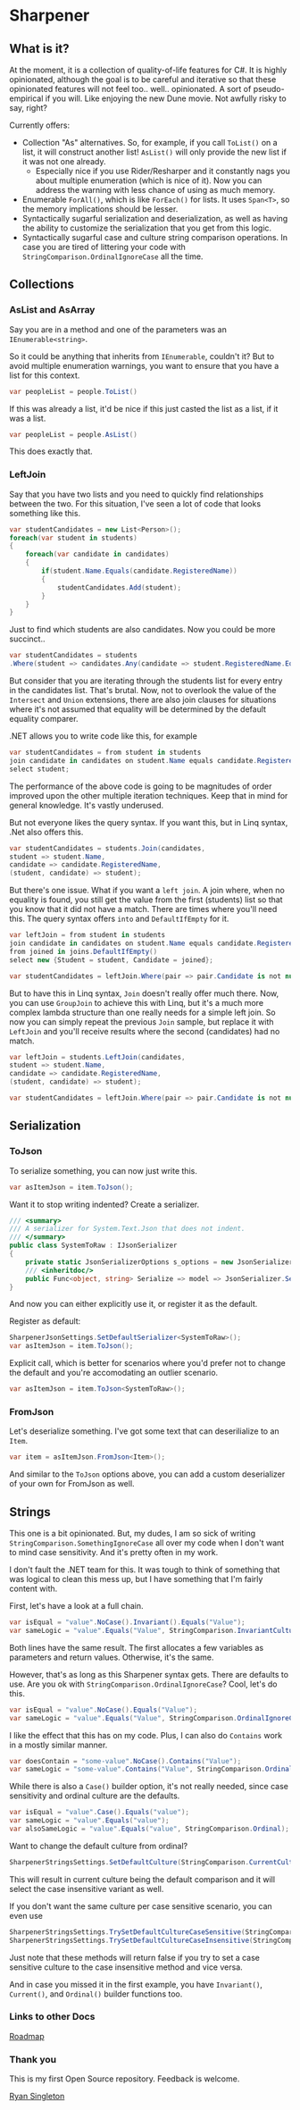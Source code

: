 # Sharpener

## What is it?

At the moment, it is a collection of quality-of-life features for C#. It is highly opinionated, although the goal is to be careful and iterative so that these opinionated features will not feel too.. well.. opinionated. A sort of pseudo-empirical if you will. Like enjoying the new Dune movie. Not awfully risky to say, right?

Currently offers:

-   Collection "As" alternatives. So, for example, if you call `ToList()` on a list, it will construct another list! `AsList()` will only provide the new list if it was not one already.
    -   Especially nice if you use Rider/Resharper and it constantly nags you about multiple enumeration (which is nice of it). Now you can address the warning with less chance of using as much memory.
-   Enumerable `ForAll()`, which is like `ForEach()` for lists. It uses `Span<T>`, so the memory implications should be lesser.
-   Syntactically sugarful serialization and deserialization, as well as having the ability to customize the serialization that you get from this logic.
-   Syntactically sugarful case and culture string comparison operations. In case you are tired of littering your code with `StringComparison.OrdinalIgnoreCase` all the time.

## Collections

### AsList and AsArray

Say you are in a method and one of the parameters was an `IEnumerable<string>`.

So it could be anything that inherits from `IEnumerable`, couldn't it? But to avoid multiple enumeration warnings, you want to ensure that you have a list for this context.

```cs
var peopleList = people.ToList()
```

If this was already a list, it'd be nice if this just casted the list as a list, if it was a list.

```cs
var peopleList = people.AsList()
```

This does exactly that.

### LeftJoin

Say that you have two lists and you need to quickly find relationships between the two. For this situation, I've seen a lot of code that looks something like this.

```cs
var studentCandidates = new List<Person>();
foreach(var student in students)
{
    foreach(var candidate in candidates)
    {
        if(student.Name.Equals(candidate.RegisteredName))
        {
            studentCandidates.Add(student);
        }
    }
}
```

Just to find which students are also candidates. Now you could be more succinct..

```cs
var studentCandidates = students
.Where(student => candidates.Any(candidate => student.RegisteredName.Equals(candidate.Name)));
```

But consider that you are iterating through the students list for every entry in the candidates list. That's brutal. Now, not to overlook the value of the `Intersect` and `Union` extensions, there are also join clauses for situations where it's not assumed that equality will be determined by the default equality comparer.

.NET allows you to write code like this, for example

```cs
var studentCandidates = from student in students
join candidate in candidates on student.Name equals candidate.RegisteredName
select student;
```

The performance of the above code is going to be magnitudes of order improved upon the other multiple iteration techniques. Keep that in mind for general knowledge. It's vastly underused.

But not everyone likes the query syntax. If you want this, but in Linq syntax, .Net also offers this.

```cs
var studentCandidates = students.Join(candidates,
student => student.Name,
candidate => candidate.RegisteredName,
(student, candidate) => student);
```

But there's one issue. What if you want a `left join`. A join where, when no equality is found, you still get the value from the first (students) list so that you know that it did not have a match. There are times where you'll need this.
The query syntax offers `into` and `DefaultIfEmpty` for it.

```cs
var leftJoin = from student in students
join candidate in candidates on student.Name equals candidate.RegisteredName into joins
from joined in joins.DefaultIfEmpty()
select new {Student = student, Candidate = joined};

var studentCandidates = leftJoin.Where(pair => pair.Candidate is not null);
```

But to have this in Linq syntax, `Join` doesn't really offer much there. Now, you can use `GroupJoin` to achieve this with Linq, but it's a much more complex lambda structure than one really needs for a simple left join. So now you can simply repeat the previous `Join` sample, but replace it with `LeftJoin` and you'll receive results where the second (candidates) had no match.

```cs
var leftJoin = students.LeftJoin(candidates,
student => student.Name,
candidate => candidate.RegisteredName,
(student, candidate) => student);

var studentCandidates = leftJoin.Where(pair => pair.Candidate is not null);
```

## Serialization

### ToJson

To serialize something, you can now just write this.

```cs
var asItemJson = item.ToJson();
```

Want it to stop writing indented? Create a serializer.

```cs
/// <summary>
/// A serializer for System.Text.Json that does not indent.
/// </summary>
public class SystemToRaw : IJsonSerializer
{
    private static JsonSerializerOptions s_options = new JsonSerializerOptions { WriteIndented = false };
    /// <inheritdoc/>
    public Func<object, string> Serialize => model => JsonSerializer.Serialize(model, s_options);
}
```

And now you can either explicitly use it, or register it as the default.

Register as default:

```cs
SharpenerJsonSettings.SetDefaultSerializer<SystemToRaw>();
var asItemJson = item.ToJson();
```

Explicit call, which is better for scenarios where you'd prefer not to change the default and you're accomodating an outlier scenario.

```cs
var asItemJson = item.ToJson<SystemToRaw>();
```

### FromJson

Let's deserialize something. I've got some text that can deserilialize to an `Item`.

```cs
var item = asItemJson.FromJson<Item>();
```

And similar to the `ToJson` options above, you can add a custom deserializer of your own for FromJson as well.

## Strings

This one is a bit opinionated. But, my dudes, I am so sick of writing `StringComparison.SomethingIgnoreCase` all over my code when I don't want to mind case sensitivity. And it's pretty often in my work.

I don't fault the .NET team for this. It was tough to think of something that was logical to clean this mess up, but I have something that I'm fairly content with.

First, let's have a look at a full chain.

```cs
var isEqual = "value".NoCase().Invariant().Equals("Value");
var sameLogic = "value".Equals("Value", StringComparison.InvariantCultureIgnoreCase);
```

Both lines have the same result. The first allocates a few variables as parameters and return values. Otherwise, it's the same.

However, that's as long as this Sharpener syntax gets. There are defaults to use. Are you ok with `StringComparison.OrdinalIgnoreCase`? Cool, let's do this.

```cs
var isEqual = "value".NoCase().Equals("Value");
var sameLogic = "value".Equals("Value", StringComparison.OrdinalIgnoreCase);
```

I like the effect that this has on my code. Plus, I can also do `Contains` work in a mostly similar manner.

```cs
var doesContain = "some-value".NoCase().Contains("Value");
var sameLogic = "some-value".Contains("Value", StringComparison.OrdinalIgnoreCase);
```

While there is also a `Case()` builder option, it's not really needed, since case sensitivity and ordinal culture are the defaults.

```cs
var isEqual = "value".Case().Equals("value");
var sameLogic = "value".Equals("value");
var alsoSameLogic = "value".Equals("value", StringComparison.Ordinal);
```

Want to change the default culture from ordinal?

```cs
SharpenerStringsSettings.SetDefaultCulture(StringComparison.CurrentCulture);
```

This will result in current culture being the default comparison and it will select the case insensitive variant as well.

If you don't want the same culture per case sensitive scenario, you can even use

```cs
SharpenerStringsSettings.TrySetDefaultCultureCaseSensitive(StringComparison.CurrentCulture);
SharpenerStringsSettings.TrySetDefaultCultureCaseInsensitive(StringComparison.InvariantCultureIgnoreCase);
```

Just note that these methods will return false if you try to set a case sensitive culture to the case insensitive method and vice versa.

And in case you missed it in the first example, you have `Invariant()`, `Current()`, and `Ordinal()` builder functions too.

### Links to other Docs

[Roadmap](ROADMAP.MD)

### Thank you

This is my first Open Source repository. Feedback is welcome.

[Ryan Singleton](mailto:ryan@facefire.com)
